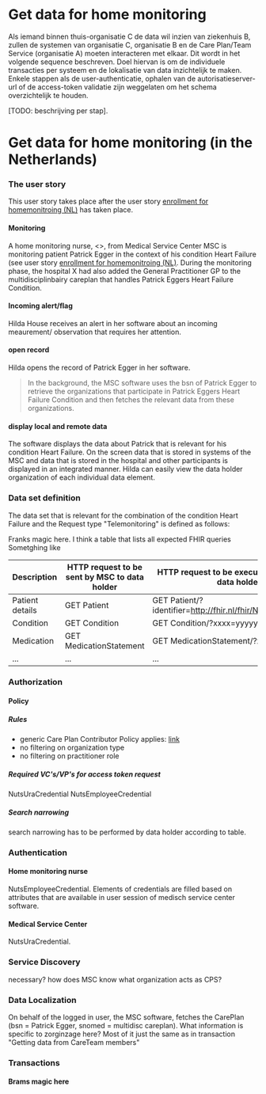 # Get data for home monitoring

Als iemand binnen thuis-organisatie C de data wil inzien van ziekenhuis B, zullen de systemen van organisatie C, organisatie B en de Care Plan/Team Service (organisatie A) moeten interacteren met elkaar. Dit wordt in het volgende sequence beschreven. Doel hiervan is om de individuele transacties per systeem en de lokalisatie van data inzichtelijk te maken. Enkele stappen als de user-authenticatie, ophalen van de autorisatieserver-url of de access-token validatie zijn weggelaten om het schema overzichtelijk te houden. 


[TODO: beschrijving per stap].

# Get data for home monitoring (in the Netherlands)

### The user story

This user story takes place after the user story [enrollment for homemonitroing (NL)](usecase-enrollment.html) has taken place. 

#### Monitoring

A home monitoring nurse, <<Hilda House>>, from Medical Service Center MSC is monitoring patient Patrick Egger in the context of his condition Heart Failure (see user story [enrollment for homemonitroing (NL)](usecase-enrollment.html). During the monitoring phase, the hospital X had also added the General Practitioner GP to the multidisciplinbairy careplan that handles Patrick Eggers Heart Failure Condition.

#### Incoming alert/flag

Hilda House receives an alert in her software about an incoming meaurement/ observation that requires her attention.

#### open record

Hilda opens the record of Patrick Egger in her software.

> In the background, the MSC software uses the bsn of Patrick Egger to retrieve the organizations that participate in Patrick Eggers Heart Failure Condition and then fetches the relevant data from these organizations.

#### display local and remote data

The software displays the data about Patrick that is relevant for his condition Heart Failure. On the screen data that is stored in systems of the MSC and data that is stored in the hospital and other participants is displayed in an integrated manner. Hilda can easily view the data holder organization of each individual data element.

### Data set definition

The data set that is relevant for the combination of the condition Heart Failure and the Request type "Telemonitoring" is defined as follows:

Franks magic here. I think a table that lists all expected FHIR queries
Sometghing like

|Description|HTTP request to be sent by MSC to data holder|HTTP request to be executed internally by data holder|
|-----------|----------|-----------|
|Patient details|GET Patient| GET Patient/?identifier=http://fhir.nl/fhir/NamingSystem/bsn|[BSN from CarePlan]|
|Condition|GET Condition| GET Condition/?xxxx=yyyyy|
|Medication|GET MedicationStatement| GET MedicationStatement/?xxxx=yyyyy|
|...|...|...|

### Authorization

#### Policy

##### Rules
- generic Care Plan Contributor Policy applies: [link](https://santeonnl.github.io/shared-care-planning/security-authorization.html#access-to-resources-of-which-the-care-plan-contributor-is-data-holder)
- no filtering on organization type
- no filtering on practitioner role

##### Required VC's/VP's for access token request
NutsUraCredential
NutsEmployeeCredential

##### Search narrowing
search narrowing has to be performed by data holder according to table.



### Authentication

#### Home monitoring nurse

NutsEmployeeCredential. Elements of credentials are filled based on attributes that are available in user session of medisch service center software.

#### Medical Service Center

NutsUraCredential.

### Service Discovery

necessary? how does MSC know what organization acts as CPS?

### Data Localization

On behalf of the logged in user, the MSC software, fetches the CarePlan (bsn = Patrick Egger, snomed = multidisc careplan).
What information is specific to zorginzage here? Most of it just the same as in transaction "Getting data from CareTeam members"

### Transactions

#### Brams magic here